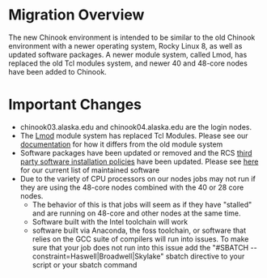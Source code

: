 # Migration Overview

The new Chinook environment is intended to be similar to the old Chinook environment with a newer operating system, Rocky Linux 8, as well as updated software packages. A newer module system, called Lmod, has replaced the old Tcl modules system, and newer 40 and 48-core nodes have been added to Chinook.

# Important Changes

* chinook03.alaska.edu and chinook04.alaska.edu are the login nodes.
* The [Lmod](https://lmod.readthedocs.io/en/latest/) module system has replaced Tcl Modules. Please see our [documentation](../third-party-software/lmod.md) for how it differs from the old module system
* Software packages have been updated or removed and the RCS [third party software installation policies](../third-party-software/third-party-software.md) have been updated. Please see [here](../third-party-software/maintained-software-packages.md) for our current list of maintained software
* Due to the variety of CPU processors on our nodes jobs may not run if they are using the 48-core nodes combined with the 40 or 28 core nodes.
    * The behavior of this is that jobs will seem as if they have "stalled" and are running on 48-core and other nodes at the same time. 
    * Software built with the Intel toolchain will work
    * software built via Anaconda, the foss toolchain, or software that relies on the GCC suite of compilers will run into issues. To make sure that your job does not run into this issue add the "#SBATCH --constraint=Haswell|Broadwell|Skylake" sbatch directive to your script or your sbatch command
